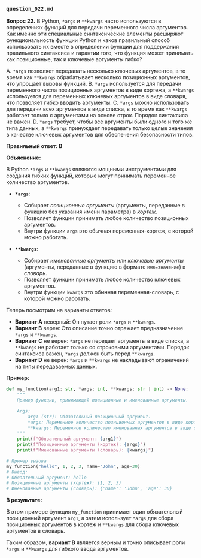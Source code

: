 ### `question_022.md`

**Вопрос 22.** В Python, `*args` и `**kwargs` часто используются в определениях функций для передачи переменного числа аргументов. Как именно эти специальные синтаксические элементы расширяют функциональность функции Python и каков правильный способ использовать их вместе в определении функции для поддержания правильного синтаксиса и гарантии того, что функция может принимать как позиционные, так и ключевые аргументы гибко?

A.  `*args` позволяет передавать несколько ключевых аргументов, в то время как `**kwargs` обрабатывает несколько позиционных аргументов, что упрощает вызовы функций.
B.  `*args` используется для передачи переменного числа позиционных аргументов в виде кортежа, а `**kwargs` используется для переменных ключевых аргументов в виде словаря, что позволяет гибко вводить аргументы.
C.  `*args` можно использовать для передачи всех аргументов в виде списка, в то время как `**kwargs` работает только с аргументами на основе строк. Порядок синтаксиса не важен.
D.  `*args` требует, чтобы все аргументы были одного и того же типа данных, а `**kwargs` принуждает передавать только целые значения в качестве ключевых аргументов для обеспечения безопасности типов.

**Правильный ответ: B**

**Объяснение:**

В Python `*args` и `**kwargs` являются мощными инструментами для создания гибких функций, которые могут принимать переменное количество аргументов.

*   **`*args`**:
    *   Собирает *позиционные аргументы* (аргументы, переданные в функцию без указания имени параметра) в *кортеж*.
    *   Позволяет функции принимать любое количество позиционных аргументов.
    *   Внутри функции `args` это обычная переменная-кортеж, с которой можно работать.

*   **`**kwargs`**:
    *   Собирает *именованные аргументы* или *ключевые аргументы* (аргументы, переданные в функцию в формате `имя=значение`) в *словарь*.
    *   Позволяет функции принимать любое количество ключевых аргументов.
    *   Внутри функции `kwargs` это обычная переменная-словарь, с которой можно работать.

Теперь посмотрим на варианты ответов:

*   **Вариант A** неверный: Он путает роли `*args` и `**kwargs`.
*   **Вариант B** верен: Это описание точно отражает предназначение `*args` и `**kwargs`.
*   **Вариант C** не верен: `*args` не передает аргументы в виде списка, а  `**kwargs` не работает только со строковыми аргументами. Порядок синтаксиса важен, `*args` должен быть перед `**kwargs`.
*   **Вариант D** не верен:  `*args` и `**kwargs`  не накладывают ограничений на типы передаваемых данных.

**Пример:**

```python
def my_function(arg1: str, *args: int, **kwargs: str | int) -> None:
    """
    Пример функции, принимающей позиционные и именованные аргументы.

    Args:
        arg1 (str): Обязательный позиционный аргумент.
        *args: Переменное количество позиционных аргументов в виде кортежа.
        **kwargs: Переменное количество именованных аргументов в виде словаря.
    """
    print(f"Обязательный аргумент: {arg1}")
    print(f"Позиционные аргументы (кортеж): {args}")
    print(f"Именованные аргументы (словарь): {kwargs}")

# Пример вызова
my_function("hello", 1, 2, 3, name="John", age=30)
# Вывод:
# Обязательный аргумент: hello
# Позиционные аргументы (кортеж): (1, 2, 3)
# Именованные аргументы (словарь): {'name': 'John', 'age': 30}
```

**В результате:**

В этом примере функция `my_function` принимает один обязательный позиционный аргумент `arg1`, а затем использует `*args` для сбора позиционных аргументов в кортеж и `**kwargs` для сбора ключевых аргументов в словарь.

Таким образом, **вариант B** является верным и точно описывает роли `*args` и `**kwargs` для гибкого ввода аргументов.
